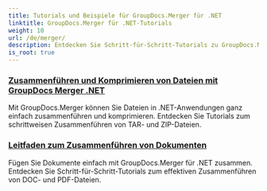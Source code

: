 ```yaml
---
title: Tutorials und Beispiele für GroupDocs.Merger für .NET
linktitle: GroupDocs.Merger für .NET-Tutorials
weight: 10
url: /de/merger/
description: Entdecken Sie Schritt-für-Schritt-Tutorials zu GroupDocs.Merger für .NET, um Dokumente mühelos zusammenzuführen, aufzuteilen, neu anzuordnen und zu verwalten. Meistern Sie die Dokumentbearbeitung mit detaillierten Beispielen und fachkundiger Anleitung.
is_root: true
---
```

### [Zusammenführen und Komprimieren von Dateien mit GroupDocs Merger .NET](./merge-and-compress-files/)
Mit GroupDocs.Merger können Sie Dateien in .NET-Anwendungen ganz einfach zusammenführen und komprimieren. Entdecken Sie Tutorials zum schrittweisen Zusammenführen von TAR- und ZIP-Dateien.
### [Leitfaden zum Zusammenführen von Dokumenten](./guide-to-document-merging/)
Fügen Sie Dokumente einfach mit GroupDocs.Merger für .NET zusammen. Entdecken Sie Schritt-für-Schritt-Tutorials zum effektiven Zusammenführen von DOC- und PDF-Dateien.